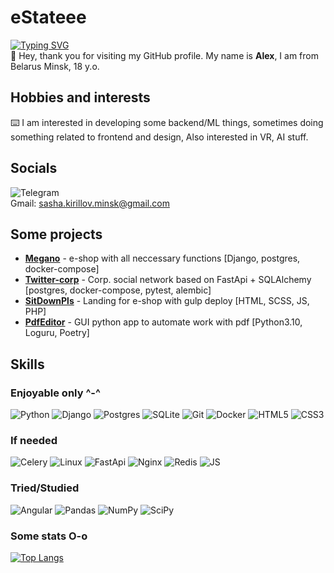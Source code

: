 # eStateee
[![Typing SVG](https://readme-typing-svg.herokuapp.com?color=%2336BCF7&lines=Immersed+in+reality)](https://git.io/typing-svg)
<br>
👋 Hey, thank you for visiting my GitHub profile. My name is **Alex**, I am from Belarus Minsk, 18 y.o.
## Hobbies and interests
⌨️ I am interested in developing some backend/ML things, sometimes doing something related to frontend and design, Also interested in VR, AI stuff.
## Socials
![Telegram](https://img.shields.io/badge/Telegram-darkblue?style=social&logo=telegram&link=https%3A%2F%2Ft.me%2Fimmersed_in_reality)
<br> 
Gmail: sasha.kirillov.minsk@gmail.com
## Some projects
* [**Megano**](https://github.com/eStateee/Megano) - e-shop with all neccessary functions [Django, postgres, docker-compose]
* [**Twitter-corp**](https://github.com/eStateee/twitter-clone) - Corp. social network based on FastApi + SQLAlchemy [postgres, docker-compose, pytest, alembic]
* [**SitDownPls**](https://github.com/eStateee/SitDownPls) - Landing for e-shop with gulp deploy [HTML, SCSS, JS, PHP]
* [**PdfEditor**](https://github.com/eStateee/PdfEditor) - GUI python app to automate work with pdf [Python3.10, Loguru, Poetry]

## Skills
### Enjoyable only ^-^
![Python](https://img.shields.io/badge/python-3670A0?style=for-the-badge&logo=python&logoColor=ffdd54)
![Django](https://img.shields.io/badge/django-%23092E20.svg?style=for-the-badge&logo=django&logoColor=white)
![Postgres](https://img.shields.io/badge/postgres-%23316192.svg?style=for-the-badge&logo=postgresql&logoColor=white)
![SQLite](https://img.shields.io/badge/sqlite-%2307405e.svg?style=for-the-badge&logo=sqlite&logoColor=white)
![Git](https://img.shields.io/badge/git-%23F05033.svg?style=for-the-badge&logo=git&logoColor=white)
![Docker](https://img.shields.io/badge/docker-%230db7ed.svg?style=for-the-badge&logo=docker&logoColor=white)
![HTML5](https://img.shields.io/badge/html5-%23E34F26.svg?style=for-the-badge&logo=html5&logoColor=white)
![CSS3](https://img.shields.io/badge/css3-%231572B6.svg?style=for-the-badge&logo=css3&logoColor=white)
### If needed
![Celery](https://camo.githubusercontent.com/f1a9b942e1654f025e0c5df85f73f33eddebfd6fbce3d1cdbb42d2221152b78f/68747470733a2f2f696d672e736869656c64732e696f2f62616467652f2d43454c4552592d3141343733303f7374796c653d666f722d7468652d6261646765266c6f676f3d63656c657279)
![Linux](https://img.shields.io/badge/Linux-FCC624?style=for-the-badge&logo=linux&logoColor=black)
![FastApi](https://img.shields.io/badge/FastAPI-009688?style=for-the-badge&logo=FastAPI&logoColor=white)
![Nginx](https://img.shields.io/badge/nginx-%23009639.svg?style=for-the-badge&logo=nginx&logoColor=white)
![Redis](https://img.shields.io/badge/Redis-DC382D?style=for-the-badge&logo=redis&logoColor=white)
![JS](https://shields.io/badge/JavaScript-F7DF1E?logo=JavaScript&logoColor=000&style=for-the-badge)
### Tried/Studied
![Angular](https://img.shields.io/badge/Angular-green?style=for-the-badge&logo=angular)
![Pandas](https://img.shields.io/badge/Pandas-grey?style=for-the-badge&logo=pandas)
![NumPy](https://img.shields.io/badge/NumPy-blue?style=for-the-badge&logo=numpy)
![SciPy](https://img.shields.io/badge/SciPy-darkblue?style=for-the-badge&logo=scipy)

<!---Для компактной версии-->
### Some stats O-o
[![Top Langs](https://github-readme-stats.vercel.app/api/top-langs/?username=eStateee&layout=compact)](https://github.com/eStateee/github-readme-stats)
<!---[![LeetCode stats](https://leetcode-stats-six.vercel.app/api?username=institute_boy&theme=dark)](https://github.com/eStateee/leetcode-stats)-->
